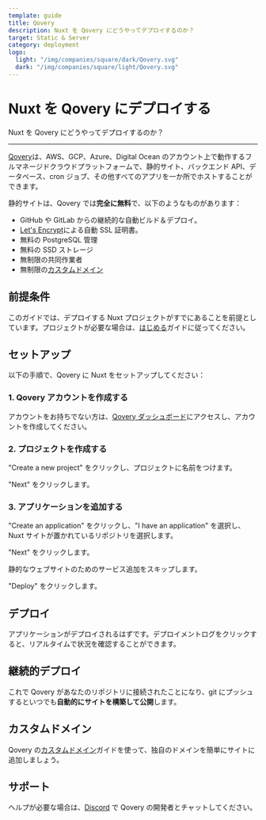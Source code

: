 ```yaml
---
template: guide
title: Qovery
description: Nuxt を Qovery にどうやってデプロイするのか？
target: Static & Server
category: deployment
logo:
  light: "/img/companies/square/dark/Qovery.svg"
  dark: "/img/companies/square/light/Qovery.svg"
---
```

# Nuxt を Qovery にデプロイする

Nuxt を Qovery にどうやってデプロイするのか？

---

[Qovery](https://qovery.com)は、AWS、GCP、Azure、Digital Ocean のアカウント上で動作するフルマネージドクラウドプラットフォームで、静的サイト、バックエンド API、データベース、cron ジョブ、その他すべてのアプリを一か所でホストすることができます。

静的サイトは、Qovery では**完全に無料**で、以下のようなものがあります：

- GitHub や GitLab からの継続的な自動ビルド＆デプロイ。
- [Let's Encrypt](https://letsencrypt.org)による自動 SSL 証明書。
- 無料の PostgreSQL 管理
- 無料の SSD ストレージ
- 無制限の共同作業者
- 無制限の[カスタムドメイン](https://docs.qovery.com/guides/getting-started/setting-custom-domain/)

## 前提条件

このガイドでは、デプロイする Nuxt プロジェクトがすでにあることを前提としています。プロジェクトが必要な場合は、[はじめる](/docs/get-started/installation)ガイドに従ってください。

## セットアップ

以下の手順で、Qovery に Nuxt をセットアップしてください：

### 1. Qovery アカウントを作成する

アカウントをお持ちでない方は、[Qovery ダッシュボード](https://console.qovery.com)にアクセスし、アカウントを作成してください。

### 2. プロジェクトを作成する

"Create a new project" をクリックし、プロジェクトに名前をつけます。

"Next" をクリックします。

### 3. アプリケーションを追加する

"Create an application" をクリックし、"I have an application" を選択し、Nuxt サイトが置かれているリポジトリを選択します。

"Next" をクリックします。

静的なウェブサイトのためのサービス追加をスキップします。

"Deploy" をクリックします。

## デプロイ

アプリケーションがデプロイされるはずです。デプロイメントログをクリックすると、リアルタイムで状況を確認することができます。

## 継続的デプロイ

これで Qovery があなたのリポジトリに接続されたことになり、git にプッシュするといつでも**自動的にサイトを構築して公開**します。

## カスタムドメイン

Qovery の[カスタムドメイン](https://docs.qovery.com/guides/getting-started/setting-custom-domain/)ガイドを使って、独自のドメインを簡単にサイトに追加しましょう。

## サポート

ヘルプが必要な場合は、[Discord](https://discord.qovery.com) で Qovery の開発者とチャットしてください。
